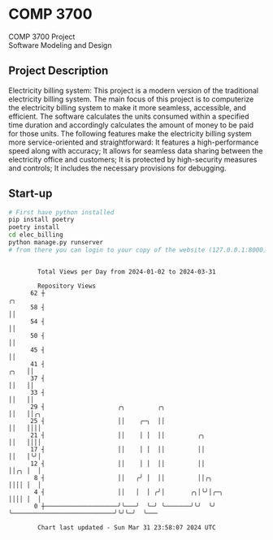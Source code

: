 # COMP 3700
COMP 3700 Project  
Software Modeling and Design
## Project Description
Electricity billing system: This project is a modern version of the traditional electricity billing system. The main focus of this project is to computerize the electricity billing system to make it more seamless, accessible, and efficient. The software calculates the units consumed within a specified time duration and accordingly calculates the amount of money to be paid for those units. The following features make the electricity billing system more service-oriented and straightforward: It features a high-performance speed along with accuracy; It allows for seamless data sharing between the electricity office and customers; It is protected by high-security measures and controls; It includes the necessary provisions for debugging.

## Start-up
```bash
# First have python installed
pip install poetry
poetry install
cd elec_billing
python manage.py runserver
# from there you can login to your copy of the website (127.0.0.1:8000), default creds are admin/admin
```

```

        Total Views per Day from 2024-01-02 to 2024-03-31

        Repository Views
      62 ┼                                                                                  ╭╮
      58 ┤                                                                                  ││
      54 ┤                                                                                  ││
      50 ┤                                                                                  ││
      45 ┤                                                                                  ││
      41 ┤                                                                             ╭╮   ││
      37 ┤                                                                             ││   ││
      33 ┤                                                                             ││   ││
      29 ┤                    ╭╮         ╭╮                                            ││   ││╭╮
      25 ┤                    ││    ╭─╮  ││                                            ││   ││││
      21 ┤                    ││    │ │  ││         ╭╮                                 ││   ││││
      17 ┤                    ││    │ │  ││         ││                                 ││   │╰╯│
      12 ┤                    ││    │ │  ││         ││                                 ││╭╮ │  │
       8 ┤                    ││   ╭╯ │  ││         ││╭╮                               ││││ │  │
       4 ┤                    ││   │  │ ╭╯│       ╭╮│╰╯│╭─╮                            ││││ │  │
       0 ┼────────────────────╯╰───╯  ╰─╯ ╰───────╯╰╯  ╰╯ ╰────────────────────────────╯╰╯╰─╯  ╰───

        Chart last updated - Sun Mar 31 23:58:07 2024 UTC
        
```
